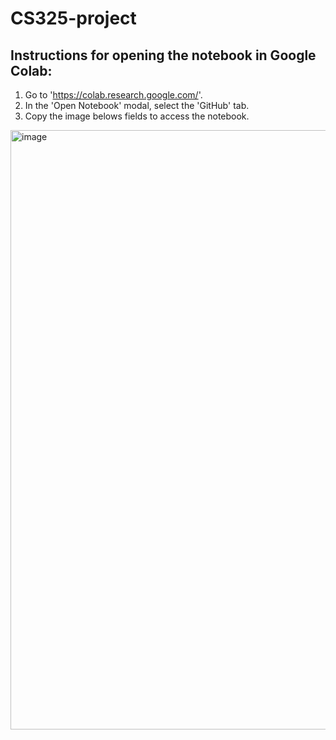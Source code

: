 # CS325-project
## Instructions for opening the notebook in Google Colab:
1. Go to 'https://colab.research.google.com/'.
2. In the 'Open Notebook' modal, select the 'GitHub' tab.
3. Copy the image belows fields to access the notebook.
<img width="1907" height="959" alt="image" src="https://github.com/user-attachments/assets/2cb19466-b621-46ba-8291-a4845390fe50" />
